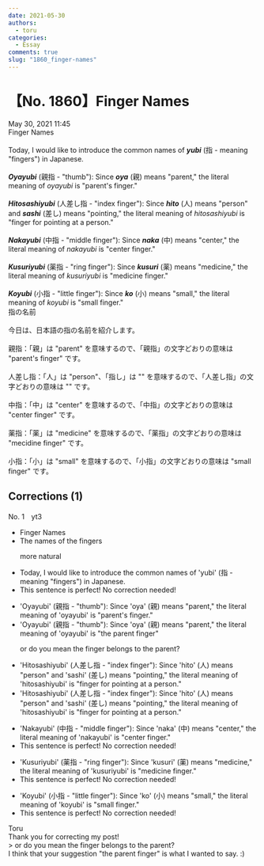 ```yaml
---
date: 2021-05-30
authors:
  - toru
categories:
  - Essay
comments: true
slug: "1860_finger-names"
---
```


# 【No. 1860】Finger Names
<div class="date">May 30, 2021 11:45</div>
<div id="post"><div id="body_show_ori">
Finger Names<br/><br/>Today, I would like to introduce the common names of <strong><em>yubi</em></strong> (指 - meaning "fingers") in Japanese.<br/><br/><strong><em>Oyayubi</em></strong> (親指 - "thumb"): Since <strong><em>oya</em></strong> (親) means "parent," the literal meaning of <em>oyayubi</em> is "parent's finger."<br/><br/><strong><em>Hitosashiyubi</em></strong> (人差し指 - "index finger"): Since <strong><em>hito</em></strong> (人) means "person" and <strong><em>sashi</em></strong> (差し) means "pointing," the literal meaning of <em>hitosashiyubi</em> is "finger for pointing at a person."<br/><br/><strong><em>Nakayubi</em></strong> (中指 - "middle finger"): Since <strong><em>naka</em></strong> (中) means "center," the literal meaning of <em>nakayubi</em> is "center finger."<br/><br/><strong><em>Kusuriyubi</em></strong> (薬指 - "ring finger"): Since <strong><em>kusuri</em></strong> (薬) means "medicine," the literal meaning of <em>kusuriyubi</em> is "medicine finger."<br/><br/><strong><em>Koyubi</em></strong> (小指 - "little finger"): Since <strong><em>ko</em></strong> (小) means "small," the literal meaning of <em>koyubi</em> is "small finger."
</div></div>

<!-- more -->

<div id="post_ja"><div id="body_show_mo">
指の名前<br/><br/>今日は、日本語の指の名前を紹介します。<br/><br/>親指：「親」は "parent" を意味するので、「親指」の文字どおりの意味は "parent's finger" です。<br/><br/>人差し指：「人」は "person"、「指し」は "" を意味するので、「人差し指」の文字どおりの意味は "" です。<br/><br/>中指：「中」は "center" を意味するので、「中指」の文字どおりの意味は "center finger" です。<br/><br/>薬指：「薬」は "medicine" を意味するので、「薬指」の文字どおりの意味は "mecidine finger" です。<br/><br/>小指：「小」は "small" を意味するので、「小指」の文字どおりの意味は "small finger" です。
</div></div>

## Corrections (1)
<div id="block"><div class="first_name"> No. 1　<span class="just_name">yt3</span></div><div id="block2">
<ul class="correction_field">
<li class="incorrect">Finger Names</li>
<li class="corrected correct">
The names of the fingers
<p class="correction_comment">more natural</p>
</li>
</ul>
<ul class="correction_field">
<li class="incorrect">Today, I would like to introduce the common names of 'yubi' (指 - meaning "fingers") in Japanese.</li>
<li class="corrected perfect">This sentence is perfect! No correction needed!</li>
</ul>
<ul class="correction_field">
<li class="incorrect">'Oyayubi' (親指 - "thumb"): Since 'oya' (親) means "parent," the literal meaning of 'oyayubi' is "parent's finger."</li>
<li class="corrected correct">
'Oyayubi' (親指 - "thumb"): Since 'oya' (親) means "parent," the literal meaning of 'oyayubi' is "<span class="f_blue">the parent finger"</span>
<p class="correction_comment">or do you mean the finger belongs to the parent?</p>
</li>
</ul>
<ul class="correction_field">
<li class="incorrect">'Hitosashiyubi' (人差し指 - "index finger"): Since 'hito' (人) means "person" and 'sashi' (差し) means "pointing," the literal meaning of 'hitosashiyubi' is "finger for pointing at a person."</li>
<li class="corrected correct">
'Hitosashiyubi' (人差し指 - "index finger"): Since 'hito' (人) means "person" and 'sashi' (差し) means "point<span class="sline"><span class="f_blue">ing</span></span>," the literal meaning of 'hitosashiyubi' is "finger for pointing at a person."
</li>
</ul>
<ul class="correction_field">
<li class="incorrect">'Nakayubi' (中指 - "middle finger"): Since 'naka' (中) means "center," the literal meaning of 'nakayubi' is "center finger."</li>
<li class="corrected perfect">This sentence is perfect! No correction needed!</li>
</ul>
<ul class="correction_field">
<li class="incorrect">'Kusuriyubi' (薬指 - "ring finger"): Since 'kusuri' (薬) means "medicine," the literal meaning of 'kusuriyubi' is "medicine finger."</li>
<li class="corrected perfect">This sentence is perfect! No correction needed!</li>
</ul>
<ul class="correction_field">
<li class="incorrect">'Koyubi' (小指 - "little finger"): Since 'ko' (小) means "small," the literal meaning of 'koyubi' is "small finger."</li>
<li class="corrected perfect">This sentence is perfect! No correction needed!</li>
</ul>
</div><div class="name"><span class="just_name">Toru</span><br>
Thank you for correcting my post!<br/>&gt; or do you mean the finger belongs to the parent?<br/>I think that your suggestion "the parent finger" is what I wanted to say. :)
</div>
</div>
